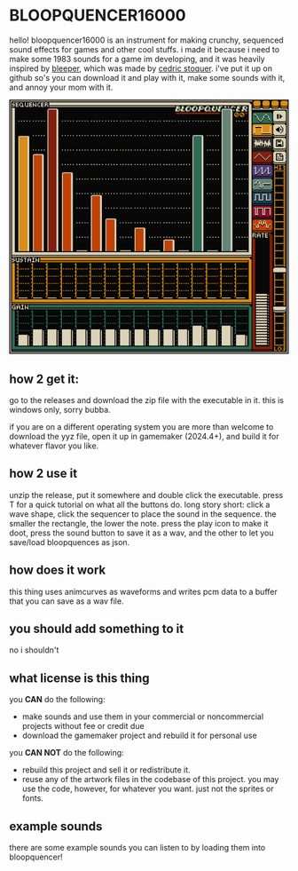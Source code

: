 # BLOOPQUENCER16000

hello! bloopquencer16000 is an instrument for making crunchy, sequenced sound effects for games and other cool stuffs. i made it because i need to make some 1983 sounds for a game im developing, and it was heavily inspired by [bleeper](https://pixwlk.itch.io/bleeper), which was made by [cedric stoquer](https://pixwlk.itch.io). i've put it up on github so's you can download it and play with it, make some sounds with it, and annoy your mom with it.



![](https://github.com/attic-stuff/BLOOPQUENCER16000/blob/master/screenshot.png)



## how 2 get it:

go  to the  releases and  download the  zip file with the executable in it. this is windows only, sorry bubba.

if you are on a different operating system you are more than welcome to download the yyz file, open it up in gamemaker (2024.4+), and build it for whatever flavor you like.

## how 2 use it

unzip the release, put it somewhere and double click the executable. press T for a quick tutorial on what all the buttons do. long story short: click a wave shape, click the sequencer to place the sound in the sequence. the smaller the rectangle, the lower the note. press the play icon to make it doot, press the sound button to save it as a wav, and  the other to let you save/load bloopquences as json.

## how does it work

this thing uses animcurves as waveforms and writes pcm data to a buffer that you can save as a wav file.

## you should add something to it

no i shouldn't 

## what license is this thing

you **CAN** do the following:

- make sounds and use them in your commercial or noncommercial projects without fee or credit due
- download the gamemaker project and rebuild it for personal use 

you **CAN NOT** do the following:

- rebuild this project and sell it or redistribute it.
- reuse any of the artwork files in the codebase of this project. you may use the code, however, for whatever you want. just not the sprites or fonts.

## example sounds

there are some example sounds you can listen to by loading them into bloopquencer!